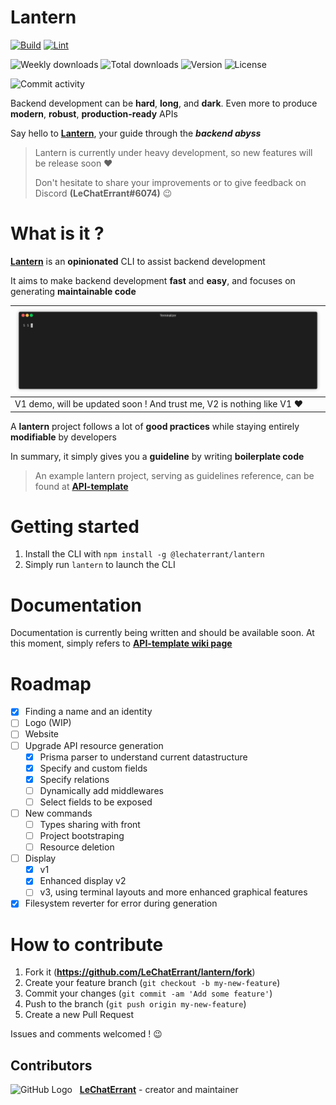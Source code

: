 # Lantern
[![Build](https://github.com/LeChatErrant/lantern/actions/workflows/build.yml/badge.svg)](https://github.com/LeChatErrant/lantern/actions/workflows/build.yml)
[![Lint](https://github.com/LeChatErrant/lantern/actions/workflows/lint.yml/badge.svg)](https://github.com/LeChatErrant/lantern/actions/workflows/lint.yml)

![Weekly downloads](https://img.shields.io/npm/dw/@lechaterrant/lantern)
![Total downloads](https://img.shields.io/npm/dt/@lechaterrant/lantern?label=Total%20downloads)
![Version](https://img.shields.io/npm/v/@lechaterrant/lantern)
![License](https://img.shields.io/npm/l/@lechaterrant/lantern?color=blue)

![Commit activity](https://img.shields.io/github/commit-activity/m/lechaterrant/lantern)

Backend development can be **hard**, **long**, and **dark**. Even more to produce **modern**, **robust**, **production-ready** APIs

Say hello to **[Lantern](https://github.com/LeChatErrant/lantern)**, your guide through the *****backend abyss*****

> Lantern is currently under heavy development, so new features will be release soon ❤️
>
> Don't hesitate to share your improvements or to give feedback on Discord **(LeChatErrant#6074)** :wink:

# What is it ?

**[Lantern](https://github.com/LeChatErrant/lantern)** is an **opinionated** CLI to assist backend development

It aims to make backend development **fast** and **easy**, and focuses on generating **maintainable code**

| ![Demo](https://github.com/LeChatErrant/lantern/blob/master/.github/assets/generate.gif) |
|------------------------------------------------------------------------------------------|
| V1 demo, will be updated soon ! And trust me, V2 is nothing like V1 ❤️                   |

A **lantern** project follows a lot of **good practices** while staying entirely **modifiable** by developers

In summary, it simply gives you a **guideline** by writing **boilerplate code**

> An example lantern project, serving as guidelines reference, can be found at **[API-template](https://github.com/LeChatErrant/API-template)**

# Getting started

1. Install the CLI with `npm install -g @lechaterrant/lantern`
2. Simply run `lantern` to launch the CLI

# Documentation

Documentation is currently being written and should be available soon. At this moment, simply refers to **[API-template wiki page](https://github.com/LeChatErrant/API-template/wiki/CLI/#Create-new-resource)**

# Roadmap

 - [x] Finding a name and an identity
 - [ ] Logo (WIP)
 - [ ] Website
 - [ ] Upgrade API resource generation
   - [x] Prisma parser to understand current datastructure
   - [x] Specify and custom fields
   - [x] Specify relations
   - [ ] Dynamically add middlewares
   - [ ] Select fields to be exposed
 - [ ] New commands
   - [ ] Types sharing with front
   - [ ] Project bootstraping
   - [ ] Resource deletion
 - [ ] Display
   - [x] v1
   - [x] Enhanced display v2
   - [ ] v3, using terminal layouts and more enhanced graphical features
 - [x] Filesystem reverter for error during generation

# How to contribute

1. Fork it (**<https://github.com/LeChatErrant/lantern/fork>**)
2. Create your feature branch (`git checkout -b my-new-feature`)
3. Commit your changes (`git commit -am 'Add some feature'`)
4. Push to the branch (`git push origin my-new-feature`)
5. Create a new Pull Request

Issues and comments welcomed ! :wink:

## Contributors

![GitHub Logo](https://github.com/LeChatErrant.png?size=30) &nbsp; **[LeChatErrant](https://github.com/LeChatErrant)** - creator and maintainer
